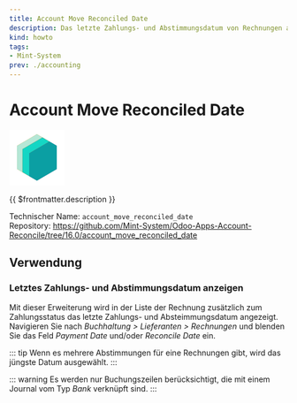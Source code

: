 ```yaml
---
title: Account Move Reconciled Date
description: Das letzte Zahlungs- und Abstimmungsdatum von Rechnungen anzeigen.
kind: howto
tags:
- Mint-System
prev: ./accounting
---
```

# Account Move Reconciled Date
![icon_oms_box](attachments/icons_odoo_mint_system.png)

{{ $frontmatter.description }}

Technischer Name: `account_move_reconciled_date`\
Repository: <https://github.com/Mint-System/Odoo-Apps-Account-Reconcile/tree/16.0/account_move_reconciled_date>

## Verwendung

### Letztes Zahlungs- und Abstimmungsdatum anzeigen

Mit dieser Erweiterung wird in der Liste der Rechnung zusätzlich zum Zahlungsstatus das letzte Zahlungs- und Absteimmungsdatum angezeigt. Navigieren Sie nach *Buchhaltung > Lieferanten > Rechnungen* und blenden Sie das Feld *Payment Date* und/oder *Reconcile Date* ein.

::: tip
Wenn es mehrere Abstimmungen für eine Rechnungen gibt, wird das jüngste Datum ausgewählt.
:::

::: warning
Es werden nur Buchungszeilen berücksichtigt, die mit einem Journal vom Typ *Bank* verknüpft sind.
:::
